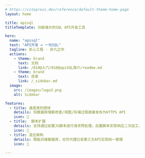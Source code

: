 ```yaml
---
# https://vitepress.dev/reference/default-theme-home-page
layout: home

title: apisql
titleTemplate: 功能强大的SQL API开发工具

hero:
  name: "apisql"
  text: "API开发 = 一句SQL"
  tagline: 匠心工程 · 非凡之作
  actions:
    - theme: brand
      text: 文档
      link: /010@入门/010@apiSQL简介/readme.md
    - theme: brand
      text: 目录
      link: /_sidebar.md
  image:
    src: /images/logo3.png
    alt: Sidebar

features:
  - title: 速度真的很快
    details: 将数据库增删改查/视图/存储过程直接发布为HTTPS API
    icon: 📝
  - title:  脚本扩展
    details: 支持通过前置JS脚本进行请求预处理，后置脚本实现响应二次加工.
    icon: 🚀
  - title: 混合架构
    details: 既能对接数据库，也可代理已有第三方API实现统一管理
    icon: 🎉

---
```



